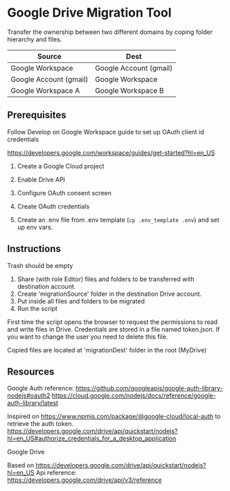 # Google Drive Migration Tool

Transfer the ownership between two different domains by coping folder hierarchy and files.

| Source                 | Dest                   |
| ---------------------- | ---------------------- |
| Google Workspace       | Google Account (gmail) |
| Google Account (gmail) | Google Workspace       |
| Google Workspace A     | Google Workspace B     |

## Prerequisites

Follow Develop on Google Workspace guide to set up OAuth client id credentials

https://developers.google.com/workspace/guides/get-started?hl=en_US

1. Create a Google Cloud project
2. Enable Drive API
3. Configure OAuth consent screen
4. Create OAuth credentials

5. Create an .env file from .env template (`cp .env_template .env`) and set up env vars.

## Instructions

Trash should be empty

1. Share (with role Editor) files and folders to be transferred with destination account.
2. Create 'migrationSource' folder in the destination Drive account.
3. Put inside all files and folders to be migrated
4. Run the script

First time the script opens the browser to request the permissions to read and write files in Drive.
Credentials are stored in a file named token.json. If you want to change the user you need to delete this file.

Copied files are located at 'migrationDest' folder in the root (MyDrive)

## Resources

Google Auth reference:
https://github.com/googleapis/google-auth-library-nodejs#oauth2
https://cloud.google.com/nodejs/docs/reference/google-auth-library/latest

Inspired on https://www.npmjs.com/package/@google-cloud/local-auth to retrieve the auth token.
https://developers.google.com/drive/api/quickstart/nodejs?hl=en_US#authorize_credentials_for_a_desktop_application

Google Drive

Based on https://developers.google.com/drive/api/quickstart/nodejs?hl=en_US
Api reference: https://developers.google.com/drive/api/v3/reference

